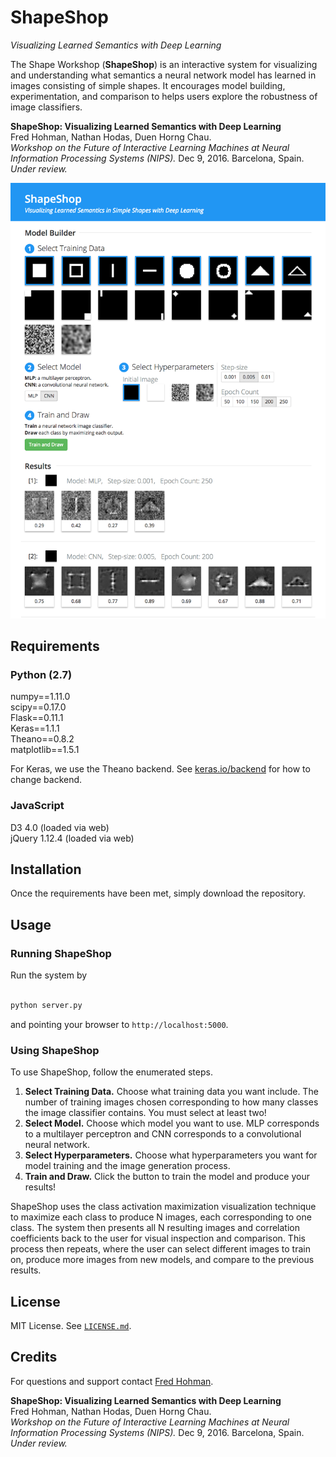 # ShapeShop
*Visualizing Learned Semantics with Deep Learning*

The Shape Workshop (**ShapeShop**) is an interactive system for visualizing and understanding what semantics a neural network model has learned in images consisting of simple shapes. It encourages model building, experimentation, and comparison to helps users explore the robustness of image classifiers. 

**ShapeShop: Visualizing Learned Semantics with Deep Learning**  
Fred Hohman, Nathan Hodas, Duen Horng Chau.  
*Workshop on the Future of Interactive Learning Machines at Neural Information Processing Systems (NIPS).* Dec 9, 2016. Barcelona, Spain. *Under review.*

![UI](images/ui.png)

## Requirements 

### Python (2.7)

numpy==1.11.0  
scipy==0.17.0  
Flask==0.11.1  
Keras==1.1.1  
Theano==0.8.2  
matplotlib==1.5.1

For Keras, we use the Theano backend. See [keras.io/backend](https://keras.io/backend/) for how to change backend.

### JavaScript
D3 4.0 (loaded via web)  
jQuery 1.12.4 (loaded via web)

## Installation 

Once the requirements have been met, simply download the repository. 

## Usage

### Running ShapeShop

Run the system by 
```bash

python server.py
```
and pointing your browser to `http://localhost:5000`.

### Using ShapeShop

To use ShapeShop, follow the enumerated steps. 

1. **Select Training Data.** Choose what training data you want include. The number of training images chosen corresponding to how many classes the image classifier contains. You must select at least two!
2. **Select Model.** Choose which model you want to use. MLP corresponds to a multilayer perceptron and CNN corresponds to a convolutional neural network.
3. **Select Hyperparameters.** Choose what hyperparameters you want for model training and the image generation process.
4. **Train and Draw.** Click the button to train the model and produce your results!

ShapeShop uses the class activation maximization visualization technique to maximize each class to produce N images, each corresponding to one class. The system then presents all N resulting images and correlation coefficients back to the user for visual inspection and comparison. This process then repeats, where the user can select different images to train on, produce more images from new models, and compare to the previous results.

## License

MIT License. See [`LICENSE.md`](LICENSE.md).

## Credits 

For questions and support contact [Fred Hohman](http://www.fredhohman.com).

**ShapeShop: Visualizing Learned Semantics with Deep Learning**  
Fred Hohman, Nathan Hodas, Duen Horng Chau.  
*Workshop on the Future of Interactive Learning Machines at Neural Information Processing Systems (NIPS).* Dec 9, 2016. Barcelona, Spain. *Under review.*
